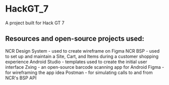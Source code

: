 # HackGT_7
A project built for Hack GT 7

## Resources and open-source projects used:
NCR Design System - used to create wireframe on Figma 
NCR BSP - used to set up and maintain a Site, Cart, and Items during a customer shopping experience
Android Studio - templates used to create the initial user interface
Zxing - an open-source barcode scanning app for Android
Figma - for wireframing the app idea
Postman - for simulating calls to and from NCR's BSP API